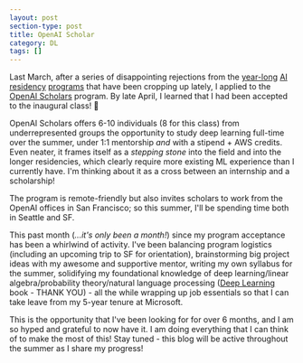```yaml
---
layout: post
section-type: post
title: OpenAI Scholar
category: DL
tags: []
---
```


Last March, after a series of disappointing rejections from the [year-long](https://research.google.com/teams/brain/residency/) [AI](https://research.fb.com/programs/facebook-ai-research-residency-program/) [residency](https://eng.uber.com/uber-ai-residency/) [programs](https://www.microsoft.com/en-us/research/academic-program/microsoft-ai-residency-program/) that have been cropping up lately, I applied to the [OpenAI Scholars](https://blog.openai.com/openai-scholars/) program. By late April, I learned that I had been accepted to the inaugural class! 🎉

OpenAI Scholars offers 6-10 individuals (8 for this class) from underrepresented groups the opportunity to study deep learning full-time over the summer, under 1:1 mentorship _and_ with a stipend + AWS credits. Even neater, it frames itself as a _stepping stone_ into the field and into the longer residencies, which clearly require more existing ML experience than I currently have. I'm thinking about it as a cross between an internship and a scholarship!

The program is remote-friendly but also invites scholars to work from the OpenAI offices in San Francisco; so this summer, I'll be spending time both in Seattle and SF.

This past month (_...it's only been a month!_) since my program acceptance has been a whirlwind of activity. I've been balancing program logistics (including an upcoming trip to SF for orientation), brainstorming big project ideas with my awesome and supportive mentor, writing my own syllabus for the summer, solidifying my foundational knowledge of deep learning/linear algebra/probability theory/natural language processing ([Deep Learning](http://www.deeplearningbook.org/) book - THANK YOU) - all the while wrapping up job essentials so that I can take leave from my 5-year tenure at Microsoft.

This is the opportunity that I've been looking for for over 6 months, and I am so hyped and grateful to now have it. I am doing everything that I can think of to make the most of this! Stay tuned - this blog will be active throughout the summer as I share my progress!
